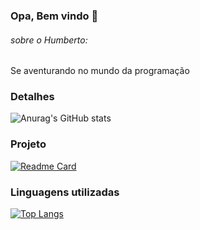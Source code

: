 ### Opa, Bem vindo 👋

###### sobre o Humberto:

Se aventurando no mundo da programação

### Detalhes
![Anurag's GitHub stats](https://github-readme-stats.vercel.app/api?username=HumbertoSardeiro&show_icons=true&theme=dark)

### Projeto
[![Readme Card](https://github-readme-stats.vercel.app/api/pin/?username=HumbertoSardeiro&repo=Tik-Tok-Project&theme=dark)](https://github.com/anuraghazra/github-readme-stats)

### Linguagens utilizadas
[![Top Langs](https://github-readme-stats.vercel.app/api/top-langs/?username=HumbertoSardeiro&theme=dark&layout=donut)](https://github.com/anuraghazra/github-readme-stats)
